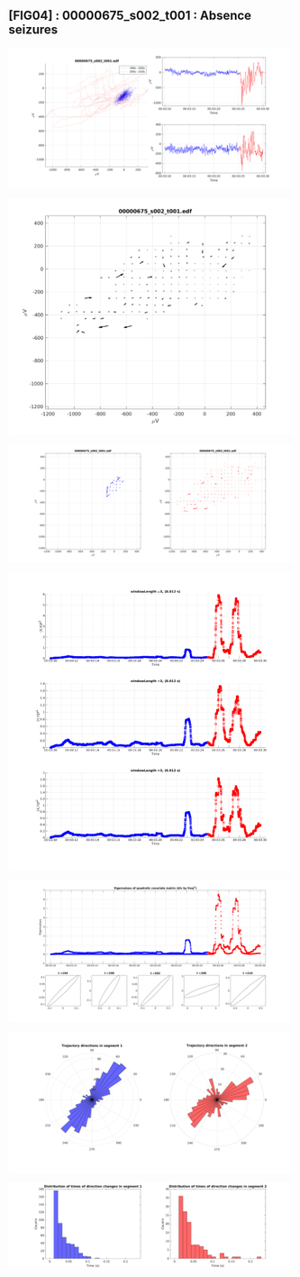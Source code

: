 ## [FIG04] : 00000675_s002_t001 : Absence seizures

![](../../output/phase/00000675_s002_t001_190.png)

![](../../output/flow/00000675_s002_t001_190.png)

![](../../output/flow2/00000675_s002_t001_190.png)

![](../../output/quadvar/00000675_s002_t001_190.png)

![](../../output/quadvareigval/00000675_s002_t001_190.png)

![](../../output/directions/00000675_s002_t001_190.png)

![](../../output/transitions/00000675_s002_t001_190.png)
